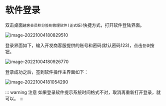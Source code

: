 # 软件登录

双击桌面`越客会员积分签到管理软件(正式版)`快捷方式，打开软件登陆界面。

![image-20221004180829510](https://vuepressdocs.oss-cn-hangzhou.aliyuncs.com/docsimages/202210041808538.png)



登录界面如下，输入开发商客服提供的账号和密码(默认密码123)，点击`登录`按钮。

![image-20221004180926770](https://vuepressdocs.oss-cn-hangzhou.aliyuncs.com/docsimages/202210041809831.png)

登录成功之后，签到软件操作主界面如下：

![image-20221004181054290](https://vuepressdocs.oss-cn-hangzhou.aliyuncs.com/docsimages/202210041810362.png)



::: warning 注意
如果登录软件提示系统时间格式不对，取消再重新打开登录，就可以。
:::

